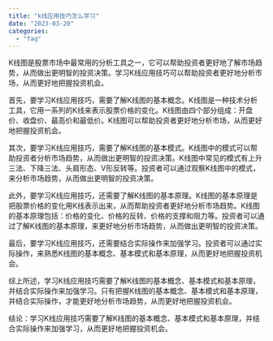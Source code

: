 ```yaml
---
title: "k线应用技巧怎么学习"
date: "2023-03-20"
categories: 
  - "faq"
---
```


K线图是股票市场中最常用的分析工具之一，它可以帮助投资者更好地了解市场趋势，从而做出更明智的投资决策。学习K线应用技巧可以帮助投资者更好地分析市场，从而更好地把握投资机会。

首先，要学习K线应用技巧，需要了解K线图的基本概念。K线图是一种技术分析工具，它用一系列的K线来表示股票价格的变化。K线图由四个部分组成：开盘价、收盘价、最高价和最低价。K线图可以帮助投资者更好地分析市场，从而更好地把握投资机会。

其次，要学习K线应用技巧，需要了解K线图的基本模式。K线图中的模式可以帮助投资者分析市场趋势，从而做出更明智的投资决策。K线图中常见的模式有上升三法、下降三法、头肩形态、V形反转等。投资者可以通过观察K线图中的模式，来分析市场趋势，从而做出更明智的投资决策。

此外，要学习K线应用技巧，还需要了解K线图的基本原理。K线图的基本原理是把股票价格的变化用K线表示出来，从而帮助投资者更好地分析市场趋势。K线图的基本原理包括：价格的变化、价格的反转、价格的支撑和阻力等。投资者可以通过了解K线图的基本原理，来更好地分析市场趋势，从而做出更明智的投资决策。

最后，要学习K线应用技巧，还需要结合实际操作来加强学习。投资者可以通过实际操作，来熟悉K线图的基本概念、基本模式和基本原理，从而更好地把握投资机会。

综上所述，学习K线应用技巧需要了解K线图的基本概念、基本模式和基本原理，并结合实际操作来加强学习。只有把握K线图的基本概念、基本模式和基本原理，并结合实际操作，才能更好地分析市场趋势，从而更好地把握投资机会。

结论：学习K线应用技巧需要了解K线图的基本概念、基本模式和基本原理，并结合实际操作来加强学习，从而更好地把握投资机会。
